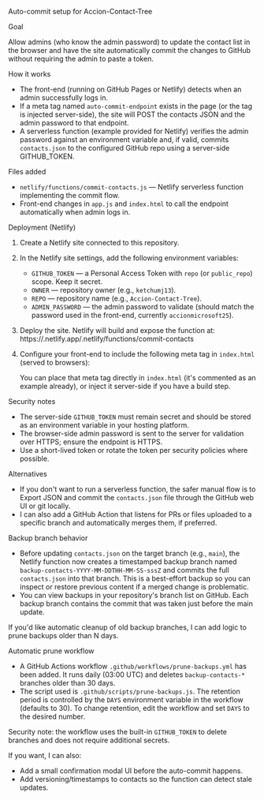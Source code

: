 
Auto-commit setup for Accion-Contact-Tree

Goal

Allow admins (who know the admin password) to update the contact list in the browser and have the site automatically commit the changes to GitHub without requiring the admin to paste a token.

How it works

- The front-end (running on GitHub Pages or Netlify) detects when an admin successfully logs in.
- If a meta tag named `auto-commit-endpoint` exists in the page (or the tag is injected server-side), the site will POST the contacts JSON and the admin password to that endpoint.
- A serverless function (example provided for Netlify) verifies the admin password against an environment variable and, if valid, commits `contacts.json` to the configured GitHub repo using a server-side GITHUB_TOKEN.

Files added

- `netlify/functions/commit-contacts.js` — Netlify serverless function implementing the commit flow.
- Front-end changes in `app.js` and `index.html` to call the endpoint automatically when admin logs in.

Deployment (Netlify)

1. Create a Netlify site connected to this repository.
2. In the Netlify site settings, add the following environment variables:
	- `GITHUB_TOKEN` — a Personal Access Token with `repo` (or `public_repo`) scope. Keep it secret.
	- `OWNER` — repository owner (e.g., `ketchumj13`).
	- `REPO` — repository name (e.g., `Accion-Contact-Tree`).
	- `ADMIN_PASSWORD` — the admin password to validate (should match the password used in the front-end, currently `accionmicrosoft25`).

3. Deploy the site. Netlify will build and expose the function at:
	https://<your-site>.netlify.app/.netlify/functions/commit-contacts

4. Configure your front-end to include the following meta tag in `index.html` (served to browsers):

	<meta name="auto-commit-endpoint" content="https://<your-site>.netlify.app/.netlify/functions/commit-contacts">

	You can place that meta tag directly in `index.html` (it's commented as an example already), or inject it server-side if you have a build step.

Security notes

- The server-side `GITHUB_TOKEN` must remain secret and should be stored as an environment variable in your hosting platform.
- The browser-side admin password is sent to the server for validation over HTTPS; ensure the endpoint is HTTPS.
- Use a short-lived token or rotate the token per security policies where possible.

Alternatives

- If you don't want to run a serverless function, the safer manual flow is to Export JSON and commit the `contacts.json` file through the GitHub web UI or git locally.
- I can also add a GitHub Action that listens for PRs or files uploaded to a specific branch and automatically merges them, if preferred.

Backup branch behavior

- Before updating `contacts.json` on the target branch (e.g., `main`), the Netlify function now creates a timestamped backup branch named `backup-contacts-YYYY-MM-DDTHH-MM-SS-sssZ` and commits the full `contacts.json` into that branch. This is a best-effort backup so you can inspect or restore previous content if a merged change is problematic.
- You can view backups in your repository's branch list on GitHub. Each backup branch contains the commit that was taken just before the main update.

If you'd like automatic cleanup of old backup branches, I can add logic to prune backups older than N days.

Automatic prune workflow

- A GitHub Actions workflow `.github/workflows/prune-backups.yml` has been added. It runs daily (03:00 UTC) and deletes `backup-contacts-*` branches older than 30 days.
- The script used is `.github/scripts/prune-backups.js`. The retention period is controlled by the `DAYS` environment variable in the workflow (defaults to 30). To change retention, edit the workflow and set `DAYS` to the desired number.

Security note: the workflow uses the built-in `GITHUB_TOKEN` to delete branches and does not require additional secrets.

If you want, I can also:
- Add a small confirmation modal UI before the auto-commit happens.
- Add versioning/timestamps to contacts so the function can detect stale updates.

